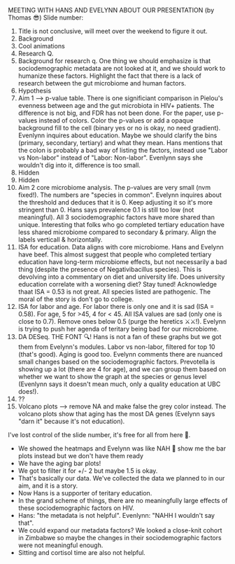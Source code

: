 MEETING WITH HANS AND EVELYNN ABOUT OUR PRESENTATION (by Thomas 😎)
Slide number:
1. Title is not conclusive, will meet over the weekend to figure it out.
2. Background
3. Cool animations
4. Research Q.
5. Background for research q. One thing we should emphasize is that sociodemographic metadata are not looked at it, and we should work to humanize these factors. Highlight the fact that there is a lack of research between the gut microbiome and human factors. 
6. Hypothesis
7. Aim 1 --> p-value table. There is one significiant comparison in Pielou's evenness between age and the gut microbiota in HIV+ patients. The difference is not big, and FDR has not been done. For the paper, use p-values instead of colors. Color the p-values or add a opaque background fill to the cell (binary yes or no is okay, no need gradient). Evenlynn inquires about education. Maybe we should clarify the bins (primary, secondary, tertiary) and what they mean. Hans mentions that the colon is probably a bad way of listing the factors, instead use "Labor vs Non-labor" instead of "Labor: Non-labor". Evenlynn says she wouldn't dig into it, difference is too small.
8. Hidden
9. Hidden
10. Aim 2 core microbiome analysis. The p-values are very small (nvm fixed!). The numbers are "species in common". Evelynn inquires about the threshold and deduces that it is 0. Keep adjusting it so it's more stringent than 0. Hans says prevalence 0.1 is still too low (not meaningful). All 3 sociodemographic factors have more shared than unique. Interesting that folks who go completed tertiary education have less shared microbiome compared to secondary & primary. Align the labels verticall & horizontally.
11. ISA for education. Data aligns with core microbiome. Hans and Evelynn have beef. This almost suggest that people who completed tertiary education have long-term microbiome effects, but not necessarily a bad thing (despite the presence of Negativibacillus species). This is devolving into a commentary on diet and university life. Does university education correlate with a worsening diet? Stay tuned! Acknowledge thaat ISA = 0.53 is not great. All species listed are pathogenic. The moral of the story is don't go to college.
12. ISA for labor and age. For labor there is only one and it is sad (ISA = 0.58). For age, 5 for >45, 4 for < 45. All ISA values are sad (only one is close to 0.7). Remove ones below 0.5 (purge the heretics ⚔️⚔!). Evelynn is trying to push her agenda of teritary being bad for our microbiome.
13. DA DESeq. THE FONT 🔍! Hans is not a fan of these graphs but we got them from Evelynn's modules. Labor vs non-labor, filtered for top 10 (that's good). Aging is good too. Evelynn comments there are nuanced small changes based on the sociodemographic factors. Prevotella is showing up a lot (there are 4 for age), and we can group them based on whether we want to show the graph at the species or genus level (Evenlynn says it doesn't mean much, only a quality education at UBC does!).
14. ??
15. Volcano plots --> remove NA and make false the grey color instead. The volcano plots show that aging has the most DA genes (Evelynn says "darn it" because it's not education).

I've lost control of the slide number, it's free for all from here 🫡.

- We showed the heatmaps and Evelynn was like NAH 🤢 show me the bar plots instead but we don't have them ready
- We have the aging bar plots!
- We got to filter it for +/- 2 but maybe 1.5 is okay.
- That's basically our data. We've collected the data we planned to in our aim, and it is a story.
- Now Hans is a supporter of teritary education.
- In the grand scheme of things, there are no meaningfully large effects of these sociodemographic factors on HIV.
- Hans: "the metadata is not helpful". Evenlynn: "NAHH I wouldn't say that".
- We could expand our metadata factors? We looked a close-knit cohort in Zimbabwe so maybe the changes in their sociodemographic factors were not meaningful enough.
- Sitting and cortisol time are also not helpful. 
